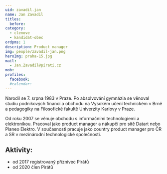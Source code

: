 ```yaml
---
uid: zavadil.jan
name: Jan Zavadil
titles:
  before: 
category:
  - clenove
  - kandidat-obec
ordpms: 1
description: Product manager
img: people/zavadil-jan.png
heroImg: praha-15.jpg
mail:
  - Jan.Zavadil@pirati.cz
mob:
profiles:
  facebook:
  #calendar: 
---
```


Narodil se 7. srpna 1983 v Praze. Po absolvování gymnázia se věnoval studiu podnikových financí a obchodu na Vysokém učení technickém v Brně a pedagogiky na Filosofické fakultě Univerzity Karlovy v Praze.

Od roku 2007 se věnuje obchodu s informačními technologiemi a elektronikou. Pracoval jako product manager a nákupčí pro sítě Datart nebo Planeo Elektro. V současnosti pracuje jako country product manager pro ČR a SR v mezinárodní technologické společnosti.

## Aktivity:
- od 2017 registrovaný příznivec Pirátů
- od 2020 člen Pirátů
